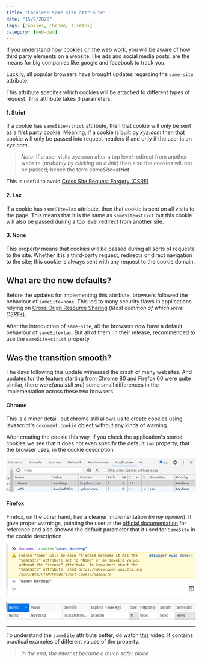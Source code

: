 ```yaml
---
title: "Cookies: Same Site attribute"
date: "15/9/2020"
tags: [cookies, chrome, firefox]
category: [web-dev]
---
```


If you [understand how cookies on the web work](/cookie), you will be aware of how third party elements on a website, like ads and social media posts, are the means for big companies like google and facebook to track you.

Luckily, all popular browsers have brought updates regarding the `same-site` attribute. 

This attribute specifes which cookies will be attached to different types of request.
This attribute takes 3 parameters:

#### 1. Strict
If a cookie has `sameSite=strict` attribute, then that cookie will only be sent as a first party cookie. Meaning, if a cookie is built by _xyz.com_ then that cookie will only be passed into request headers if and only if the user is on _xyz.com_.
>*Note*: If a user visits _xyz.com_ after a top level redirect from another website (_probably by clicking on a link_) then also the cookies will not be passed; hence the term _sameSite=**strict**_

This is useful to avoid [Cross Site Request Forgery (CSRF)](https://www.youtube.com/watch?v=vRBihr41JTo)

#### 2. Lax
If a cookie has `sameSite=lax` attribute, then that cookie is sent on all visits to the page. This means that it is the same as `sameSite=strict` but this cookie will also be passed during a top level redirect from another site.

#### 3. None
This property means that cookies will be passed during all sorts of requests to the site. Whether it is a third-party request, redirects or direct navigation to the site; this cookie is always sent with any request to the cookie domain.



## What are the new defaults?
Before the updates for implementing this attribute, browsers followed the behaviour of `sameSite=none`. This led to many security flaws in applications relying on [Cross Orign Resource Sharing](https://www.youtube.com/watch?v=Ka8vG5miErk&t=740s) (_Most common of which were CSRFs_).

After the introduction of `same-site`, all the browsers now have a default behaviour of `sameSite=lax`. But all of them, in their release, recommended to use the `sameSite=strict` property.

## Was the transition smooth?
The days following this update witnessed the crash of many websites. And updates for the feature starting from Chrome 80 and Firefox 60 were quite similar, there were(_and still are_) some small differences in the implementation across these two browsers.

#### Chrome
This is a minor detail, but chrome still allows us to create cookies using javascript's `document.cookie` object without any kinds of warning. 

After creating the cookie this way, if you check the application's stored cookies we see that it does not even specify the default `lax` property, that the browser uses, in the cookie description

![Console-image](chrome-application.png)


#### Firefox
Firefox, on the other hand, had a cleaner implementation (_in my opinion_). It gave proper warnings, pointing the user at the [official documentation](https://developer.mozilla.org/en-US/docs/Web/HTTP/Headers/Set-Cookie/SameSite) for reference and also showed the default parameter that it used for `SameSite` in the cookie description

![Console-image](firefox-console.png)

![Console-image](firefox-application.png)

---
To understand the `sameSite` attribute better, do watch [this](https://www.youtube.com/watch?v=LjP-0d6-5Ew) video. It contains practical examples of different values of the property.

> *_In the end, the internet became a much safer place_*